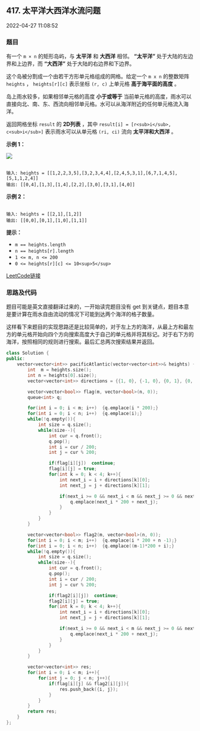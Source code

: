## 417. 太平洋大西洋水流问题

2022-04-27 11:08:52

### 题目

有一个 ``m × n`` 的矩形岛屿，与 **太平洋** 和 **大西洋** 相邻。 **“太平洋”** 处于大陆的左边界和上边界，而 **“大西洋”** 处于大陆的右边界和下边界。

这个岛被分割成一个由若干方形单元格组成的网格。给定一个 ``m x n`` 的整数矩阵 ``heights`` ， ``heights[r][c]`` 表示坐标 ``(r, c)`` 上单元格 **高于海平面的高度** 。

岛上雨水较多，如果相邻单元格的高度 **小于或等于** 当前单元格的高度，雨水可以直接向北、南、东、西流向相邻单元格。水可以从海洋附近的任何单元格流入海洋。

返回网格坐标 ``result`` 的 **2D列表** ，其中 ``result[i] = [r<sub>i</sub>, c<sub>i</sub>]`` 表示雨水可以从单元格 ``(ri, ci)`` 流向 **太平洋和大西洋** 。



**示例 1：**

<img src="https://assets.leetcode.com/uploads/2021/06/08/waterflow-grid.jpg" />

```

输入: heights = [[1,2,2,3,5],[3,2,3,4,4],[2,4,5,3,1],[6,7,1,4,5],[5,1,1,2,4]]
输出: [[0,4],[1,3],[1,4],[2,2],[3,0],[3,1],[4,0]]
```

**示例 2：**

```

输入: heights = [[2,1],[1,2]]
输出: [[0,0],[0,1],[1,0],[1,1]]
```



**提示：**


- ``m == heights.length``
- ``n == heights[r].length``
- ``1 <= m, n <= 200``
- ``0 <= heights[r][c] <= 10<sup>5</sup>``



[LeetCode链接](https://leetcode-cn.com/problems/pacific-atlantic-water-flow/)

### 思路及代码

题目可能是英文直接翻译过来的，一开始读完题目没有 get 到关键点，题目本意是要计算在雨水自由流动的情况下可能到达两个海洋的格子数量。

这样看下来题目的实现思路还是比较简单的，对于左上方的海洋，从最上方和最左方的单元格开始向四个方向搜索高度大于自己的单元格并将其标记。对于右下方的海洋，按照相同的规则进行搜索。最后汇总两次搜索结果并返回。


```cpp
class Solution {
public:
    vector<vector<int>> pacificAtlantic(vector<vector<int>>& heights) {
        int  m = heights.size();
        int n = heights[0].size();
        vector<vector<int>> directions = {{1, 0}, {-1, 0}, {0, 1}, {0, -1}};

        vector<vector<bool>> flag(m, vector<bool>(n, 0));
        queue<int> q;

        for(int i = 0; i < m; i++)  {q.emplace(i * 200);}
        for(int i = 0; i < n; i++)  {q.emplace(i);}
        while(!q.empty()){
            int size = q.size();
            while(size--){
                int cur = q.front();
                q.pop();
                int i = cur / 200;
                int j = cur % 200;

                if(flag[i][j])  continue;
                flag[i][j] = true;
                for(int k = 0; k < 4; k++){
                    int next_i = i + directions[k][0];
                    int next_j = j + directions[k][1];

                    if(next_i >= 0 && next_i < m && next_j >= 0 && next_j < n && !flag[next_i][next_j] && heights[next_i][next_j] >= heights[i][j]){
                        q.emplace(next_i * 200 + next_j);
                    }
                }
            }
        }

        vector<vector<bool>> flag2(m, vector<bool>(n, 0));
        for(int i = 0; i < m; i++)  {q.emplace(i * 200 + n -1);}
        for(int i = 0; i < n; i++)  {q.emplace((m-1)*200 + i);}
        while(!q.empty()){
            int size = q.size();
            while(size--){
                int cur = q.front();
                q.pop();
                int i = cur / 200;
                int j = cur % 200;

                if(flag2[i][j])  continue;
                flag2[i][j] = true;
                for(int k = 0; k < 4; k++){
                    int next_i = i + directions[k][0];
                    int next_j = j + directions[k][1];

                    if(next_i >= 0 && next_i < m && next_j >= 0 && next_j < n && !flag2[next_i][next_j] && heights[next_i][next_j] >= heights[i][j]){
                        q.emplace(next_i * 200 + next_j);
                    }
                }
            }
        }

        vector<vector<int>> res;
        for(int i = 0; i < m; i++){
            for(int j = 0; j < n; j++){
                if(flag[i][j] && flag2[i][j]){
                    res.push_back({i, j});
                }
            }
        }
        return res;
    }
};
```